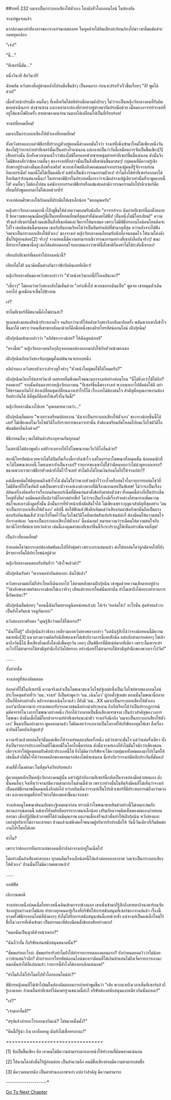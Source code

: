 ##บทที่ 232 ผมจะเป็นกระบอกเสียงให้ตัวเอง โด่งดังทั่วโลกออนไลน์
ในห้องอัด

จางเย่พูดจบแล้ว

ตากล้องมองท่าทีองอาจของจางเย่จนเหม่อลอย ในหูคล้ายได้ยินเสียงสะท้อนก้องไปมา เขาลืมแม้แต่จะกดหยุดกล้อง

"เจ๋ง!"

"นี่..."

"ทีเซอร์นี่มัน..."

หนึ่งวินาที สิบวินาที!

ฉับพลัน หวังสยงที่อยู่ด้านหลังก็ปรบมือขึ้นช้าๆ เป็นคนแรก ก่อนจะปรบรัวเร็วขึ้นเรื่อยๆ "ดี! พูดได้สวย!"

เมื่อหัวหน้าปรบมือ คนอื่นๆ ที่เหลือเริ่มได้สติปรบมือตามดังป้าบๆ ไม่ว่าจะเป็นหญิงวัยกลางคนที่รับผิดชอบดำเนินการ ต่งซานซาน และเหล่าตากล้องที่ถ่ายทำอยู่ต่างพากันปรบมือด้วย เมื่อมองอาจารย์จางเย่ที่อยู่ใต้แสงไฟอีกครั้ง สายตาของคนจำนวนมากได้เปลี่ยนไปเป็นที่เรียบร้อย!

จางเย่ที่ยอดเยี่ยม!

ผมจะเป็นกระบอกเสียงให้ตัวเองที่ยอดเยี่ยม!

ทั้งหวังสยงและเหล่าพิธีกรที่ปรากฏตัวอยู่ตอนนี้ต่างเคยมั่นใจว่า จางเย่ที่เพิ่งเข้ามาใหม่ได้เพียงหนึ่งวัน ต้องไม่รู้ว่าการถ่ายทำทีเซอร์นั้นเป็นอย่างไรแน่นอน แต่กลายเป็นว่าวันนี้เหมือนการจับเป็ดขึ้นเขียง[1] เสียอย่างนั้น อีกทั้งพวกเขาแน่ใจว่าต้องไม่มีใครคอยช่วยชายหนุ่มถ่ายทำทีเซอร์ชิ้นนี้แน่นอน ดังนั้นจึงไม่มีข้อสงสัยว่าข้อความสั้นๆ ของจางเย่ที่กล่าวนั้นเป็นสิ่งที่เขาด้นขึ้นมาสดๆ! กลุ่มคนที่มีความรู้เชิงอักษรอยู่บ้างต่างตื่นตะลึงพรึงเพริด! พวกเขาไพล่นึกถึงคอมเมนต์จากบรรดาผู้คนที่รู้จักจางเย่บนอินเทอร์เน็ต! หมอนี่ไม่ได้เป็นแค่ดีเจ! แต่ยังเป็นนักวรรณกรรมตัวยง! ทำไมถึงได้ทำทีเซอร์ออกมาได้ฮึกเหิมเร่าร้อนขนาดนี้นะ! ในบรรดาพิธีกรในประเทศนี้เกรงว่าจะมีแต่จางเย่ผู้เดียวเท่านั้นที่จะพูดแบบนี้ได้! คนอื่นๆ ไม่ต้องไปสน แค่นับจากบรรดาพิธีกรหรือแม้แต่เหล่านักวรรณกรรมกับโปรดิวเซอร์มือเยี่ยมก็ยังพูดออกมาไม่ได้เลยด้วยซ้ำ!

จางเย่ค้อมศีรษะลงให้กับคนที่ปรบมือให้เขาเล็กน้อย "ขอบคุณครับ"

หญิงสาววัยกลางคนยกนิ้วโป้งชูขึ้นให้ด้วยความยอมรับนับถือ "อาจารย์จาง ฉันถ่ายทีเซอร์นี้มาตั้งหลายปี ข้อความของคุณเมื่อครู่นี้เป็นบทที่ยอดเยี่ยมที่สุดเท่าที่ฉันเคยได้ฟัง! เป็นหนึ่งไม่มีใครเทียม!" ความจริงแล้วทีเซอร์นั้นล้วนแต่เป็นสิ่งที่เธอคิดและจัดการให้มาเสมอ เพราะไม่มีพิธีกรออนไลน์คนไหนคิดจะใส่ใจ เธอคิดเช่นนี้มาตลอด เธอกับทีมงานเรียกได้ว่าเป็นทีมทำคลิปที่ชำนาญที่สุด ทว่าหลังจากได้ฟัง ‘ผมจะเป็นกระบอกเสียงให้ตัวเอง’ ของจางเย่ หญิงวัยกลางคนก็ยอมรับนับถือจนหมดใจ ใต้นามโด่งดังนั้นไร้ผู้อ่อนด้อย[2] จริงๆ! จางเย่คนนี้มีความสามารถเชิงวรรณกรรมอย่างที่เขาล่ำลือกันจริงๆ! ขณะที่ทำการโฆษณานี้อยู่ เธอได้แต่ทอดถอนใจบอกตนเองว่าชาตินี้ทั้งชาติก็คงทำไม่ได้ระดับนี้หรอก!

เทียบกับทีเซอร์ที่เธอทำไปก่อนหน้านี้?

เทียบไม่ได้! แนวคิดนั้นต่างกันราวฟ้ากับดินเลยทีเดียว!

หญิงวัยกลางหันมองหวังสยงกล่าวว่า "หัวหน้าหวังแบบนี้ก็โอเคสินะคะ?"

"เดี๋ยวๆ" ไม่คาดว่าหวังสยงกลับไม่เห็นด้วย "อย่าเพิ่งไป พวกเธอรอฉันแป็บ" พูดจบ เขาหมุนตัวเดินออกไป ดูเหมือนจะขึ้นไปข้างบน

เอ๋?

ทำไมทีเซอร์ที่ดีขนาดนี้ถึงไม่ผ่านล่ะ?

ทุกคนต่างแสดงสีหน้าประหลาดใจ จนสิบกว่านาทีให้หลังหวังสยงจึงกลับมาอีกครั้ง พลันพวกเขาก็เข้าใจขึ้นมาได้ เพราะว่าคนที่เขาพากลับมาด้วยก็คือมือหนึ่งของฝ่ายโทรทัศน์ออนไลน์ เฝิงกุ้ยฉิน!

เฝิงกุ้ยฉินเข้ามากล่าวว่า "คลิปของจางน้อย? ให้ฉันดูหน่อยสิ"

"ทางนี้ค่ะ" หญิงวัยกลางคนรีบกุลีกุจอถอดกล้องออกมาส่งให้กับหัวหน้าของเธอ

เฝิงกุ้ยฉินกับหวังสยงจับกลุ่มดูตั้งแต่ต้นจนจบรอบหนึ่ง

คลิปจบลง หวังสยงหัวเราะสำราญใจฮ่าๆ "หัวหน้าใหญ่พอใช้ได้ไหมครับ?"

เฝิงกุ้ยฉินเงียบไปหลายวินาที เผยรอยยิ้มพึงพอใจขณะมองจางเย่อย่างอ่อนโยน "นี่ไม่ยิ่งกว่าใช้ได้อีก? ยอดมาก!" จากนั้นหันมองทางหญิงวัยกลางคน "ทีเซอร์ชิ้นนี้ของจางเย่ พวกเธอเอาไปตัดต่อให้ดี อย่าให้ธรรมดาเกินไป ต้องเปลี่ยนชุดเปลี่ยนฉากเท่าไรก็ได้ เรื่องงบไม่ต้องสนใจ สำคัญคือคุณภาพงานต้องรับประกันได้ ดีที่สุดก็คือทำให้เสร็จในวันนี้!"

หญิงวัยกลางมึนงงไปเลย "คุณหมายความว่า..."

เฝิงกุ้ยฉินยิ้มตอบ "พวกเราเตรียมปล่อยงาน ‘ฉันจะเป็นกระบอกเสียงให้ตัวเอง’ ของจางน้อยชิ้นนี้ได้เลย! ไม่เพียงแค่ในเว็บไซต์วิดีโอกับรายการของเราเท่านั้น ยังต้องเตรียมอัพโหลดไปบนเว็บไซต์วิดีโอพันธมิตรอื่นอีกด้วย!”

พิธีกรคนอื่นๆ พอได้ยินต่างร้องอุทานกันทุกคน!

ในสถานีไม่ต้องพูดถึง แต่ยังจะอยากให้ไปโฆษณาบนเว็บวิดีโออื่นด้วย?

สถานีโทรทัศน์เหวยหว่อไม่ได้ปิดกั้นเรื่องนี้เรายังเข้าใจ แต่ในบรรดาโฆษณาทั้งหมดนั้น น้อยคนนักที่จะได้โฆษณาแบบนี้ โดยเฉพาะยังเป็นจางเย่? รายการของเขาไม่ใช่ว่ามีคนบอกว่าไม่น่าดูหรอกเหรอ? ขนาดพวกเราชาวพิธีกรหัวหน้ายังไม่ไว้ใจเลย! ทำไมถึงได้โยนเงินก้อนโตไปให้จางเย่ล่ะ!?

แต่เมื่อขบคิดให้ดีทุกคนถึงเข้าใจได้ มันไม่ใช่ว่าพวกหัวหน้าไว้วางใจหรือสนใจในรายการทอล์คโชว์ที่ไม่มีที่มาที่ไปในทันที แต่เป็นเพราะตัวจางเย่เองต่างหากที่มีเรื่องมากมายเป็นพิเศษ! ไม่ว่าจะเป็นเรื่องปล้นเครื่องบินหรือว่าเรื่องบนอินเทอร์เน็ตที่มีคนก่นด่าตั้งข้อกังขาต่อตัวเขา ทั้งหมดนี้ต่างก็เป็นประเด็นใหญ่ทั้งสิ้น! แค่มีคนด่าก็แปลว่ามีโอกาสฝากชื่อ! ไม่ว่าจะเป็นเรื่องดีเรื่องร้ายต่างก็สามารถเพิ่มความสนใจและแรงดึงดูดทั้งนั้น ดังนั้นการที่หัวหน้าเพิ่งตัดสินใจได้ ไม่เพียงเพราะกุญแจสำคัญที่สุดอย่าง ‘ผมจะเป็นกระบอกเสียงให้ตัวเอง’ คลิปนี้ ต่อให้ฟังแล้วฟังฮึกเหิมแต่ว่าเสียงก่นด่าข้อกังขานั้นถือเป็นแรงตอบรับอันเข้มแข็ง! ถ้านำไปโพสไว้ในเว็บไซต์วิดีโอสักแปดสิบเปอร์เซนต์ล่ะก็ ต้องมีคนให้ความสนใจกับจางเย่และ ‘ผมจะเป็นกระบอกเสียงให้ตัวเอง’ นี้แน่นอน! หมายความว่าจะมีคนให้ความสนใจกับสถานีโทรทัศน์เหวยหว่อด้วย เช่นนี้เองคุณค่าของทีเซอร์ชิ้นนี้จึงจะปรากฏให้เห็นอย่างชัดเจนที่สุด!

เป็นก้าวที่ยอดเยี่ยม!

ถ้าทอล์คโชว์ของจางเย่ต้องล้มพับลงไปก็ยังคุ้มค่า เพราะกระแสมาแล้ว ต่อให้ทอล์คโชว์ถูกตัดจบไปก็ยังมีรายการอื่นได้ประโยชน์อยู่ด้วย

หญิงวัยกลางคนตอบรับทันทีว่า "เข้าใจแล้วค่ะ!"

เฝิงกุ้ยฉินรับคำ "พวกเธอทำกันต่อเถอะ ฉันไปแล้ว"

หวังสยงถามต่อไม่กี่ประโยคก็เดินออกไป ไล่ตามหลังของเฝิงกุ้ยฉิน เขาพูดด้วยความเสียดายอยู่บ้าง "วิชาอักษรศาสตร์ของจางน้อยไม่เลวจริงๆ เสียแต่รายการใหม่นั่นเท่านั้น ทำไมเขาถึงได้อยากทำรายการนี้กันแน่นะ?"

เฝิงกุ้ยฉินยิ้มน้อยๆ "ตอนนี้ฉันเริ่มอยากดูนิดหน่อยแล้วล่ะ ไอ้เจ้า ‘ทอล์คโชว์’ อะไรนั่น สุดท้ายแล้วจะเป็นยังไงกันแน่ รอดูกันเถอะ"

หวังสยงกระพริบตา "คุณรู้สึกว่าพอใช้ได้เหรอ?"

"ฉันก็ไม่รู้" เฝิงกุ้ยฉินก้าวช้าลง เหลียวมองหวังสยงพลางกล่าว "แต่ฉันรู้สึกได้ว่าจางน้อยคนนี้มีความหมายนัก[3] แนวทางความคิดกับนิสัยของเขาไม่เข้ากับวงการนี้เลยสักนิด แต่กลับสามารถค่อยๆ ไต่เต้ามาถึงวันนี้ได้ ชื่อเสียงยิ่งมายิ่งโด่งดังขึ้นทุกวัน เหอๆ เป็นพิธีกรที่มีสเน่ห์มากทีเดียว เพราะงั้นเขาจะทำอะไรก็ไม่สามารถใช้สามัญสำนึกไปวัดได้หรอก อย่างน้อยก็ไม่สามารถใช้สามัญสำนึกของพวกเราไปวัด!"



……



ทั้งบ่ายนั้น

จางเย่อยู่ที่ห้องอัดตลอด

ถ้อยคำที่ใช้ในทีเซอร์นี่ ความจริงแล้วเป็นโฆษณาของเว็บไซต์จู้เหม่ยซึ่งเป็นเว็บไซท์ขายของออนไลน์ ประโยคสุดท้ายที่ว่า ‘ผม..จางเย่’ ก็เป็นคำพูดว่า ‘ผม..เฉินโอว’ ผู้ก่อตั้งจู้เหม่ย ตอนนั้นโฆษณานี้กลายเป็นที่ฮือฮาอย่างยิ่ง หลังจากของเฉินโอวแล้ว ก็ยังมี ‘ผม...XX ผมจะเป็นกระบอกเสียงให้ตัวเองออก’มาอีกมากมาย กระแสตอบรับจากมวลชนดีอย่างน่าประหลาด ถึงกับเรียกได้ว่าเป็นปรากฏการณ์มหัศจรรย์ในวงการโฆษณาอย่างหนึ่ง เรียกได้ว่ากลายเป็นชื่อเสียงขจรขจาย เป็นก้าวสำคัญของวงการโฆษณา ดังนั้นเมื่อไม่มีใครช่วยจางเย่ทำทีเซอร์แนะนำตัว จางเย่จึงนึกถึง ‘ผมจะเป็นกระบอกเสียงให้ตัวเอง’ ขึ้นมาเป็นอย่างแรก พูดออกมาแล้ว ไม่คิดเลยว่าจะกลายเป็นโอกาสให้บริษัทลงทุนให้เขา ถือเรื่องน่ายินดีโดยบังเอิญแท้ๆ!

ความจริงแล้วทอล์คโชว์นั้นแค่เพียงให้จางเย่ทดลองอัดครั้งหนึ่ง แม้ว่าเขาจะมั่นใจ แต่ว่าแค่ครั้งเดียว ทั้งยังเป็นรายการประเภทใหม่ที่ไม่เคยมีในโลกใบนี้มาก่อน ดังนั้นจางเย่เองก็ยังไม่มั่นใจนักว่าเพียงตอนเดียวจะทำให้ผู้คนยอมรับศิลปะประเภทนี้ได้ ยิ่งไม่คิดว่าบริษัทจะใช้ความทุ่มเททั้งหมดลงมาโปรโมทให้ เช่นนี้แล้วก็มั่นใจได้ว่ายอดคลิกของตอนแรกต้องไม่ต่ำแน่นอน นี่เท่ากับว่าจางเย่มีหลักประกันที่มั่นคง!

สามสี่ชั่วโมงต่อมา ในที่สุดจึงเรียบร้อยแล้ว

ผู้ควบคุมหลักเป็นหญิงวัยกลางคนผู้นั้น แต่ว่าผู้กำกับงานทีเซอร์นี้กลับเป็นจางเย่ลงมือด้วยตนเอง ดังนั้นคนอื่นๆ จึงเห็นว่าจางเย่มีความสามารถในด้านนี้ด้วย เพราะอย่างนั้นในทีมจึงมีคนที่ไม่เห็นว่าจางเย่เป็นแค่พิธีกรดาษดื่นคนหนึ่งอีกต่อไป ทว่ากลับเห็นว่าจางเย่เป็นโปรดิวเซอร์ที่มีประสบการณ์ยิ่งกว่าพวกเขา และหลายมุมที่ถ่ายไว้ต่างก็ต้องขอคำชี้แนะจากเขา

จางเย่เคยดูโฆษณาต้นฉบับของจู้เหมยมาก่อน ทราบดีว่าโฆษณาขายสินค้าอย่างนี้ไม่เหมาะสมกับสถานการณ์ตอนนี้ แต่เขาก็ยังหยิบยืมบรรยากาศมาเล็กน้อย เสริมกับความคิดเห็นของตนเองถ่ายทอดออกมา เมื่อปฏิบัติแล้วภาพที่ได้ล้วนมีคุณภาพ ผลงานเมื่อเสร็จแล้วนั้นทำให้เฝิงกุ้ยฉิน หวังสยงและเหล่าผู้บริหารไม่อาจละสายตา ล้วนแล้วแต่พึงพอใจขนาดผู้บริหารยังปรบมือให้ วันนี้วันเดียวก็เริ่มติดต่องานโปรโมทได้เลย

ทำไม?

เพราะว่าต้องการยืมกระแสของคนที่กำลังด่าจางเย่อยู่ในเน็ตไง!

ไม่อย่างนั้นถ้าเสียงด่าสงบลง ทุกคนลืมเรื่องเล็กน้อยนี้ไปแล้วค่อยออกอากาศ ‘ผมจะเป็นกระบอกเสียงให้ตัวเอง’ ป่านนั้นก็ไม่มีความหมายแล้ว!



……



ออฟฟิศ

เลิกงานพอดี

จางเย่ทางหนึ่งปลดเน็คไททางหนึ่งเดินเข้ามาจากข้างนอก เขาเพิ่งเข้ามาก็รู้สึกถึงสายตาอิจฉาตาร้อนจับจ้องอยู่บนร่างเขาไม่น้อย ท่าทางทุกคนคงรู้เรื่องที่บริษัทให้การสนับสนุนทีเซอร์ของจางเย่แล้ว เรื่องนี้บางครั้งพิธีกรออนไลน์ที่ดังมากๆ ยังไม่ได้รับการสนับสนุนเช่นนี้เลยด้วยซ้ำ แต่จางเย่เป็นแค่เด็กใหม่ไร้ชื่อในวงการที่เพิ่งเข้ามา เป็นธรรมดาที่ต้องมีคนตั้งข้อสงสัยอย่างมาก!

"หมอนั่นเป็นญาติหัวหน้าเหรอ?"

"ฉันก็ว่างั้น ก็บริษัทเล่นสนับสนุนขนาดนั้น?"

"ซัพพอร์ทอะไรล่ะ ซัพพอร์ทจริงทำไมยังให้ทำรายการทดลองตอนแรก? ยังกำหนดยอดวิวว่าไม่น้อยกว่าห้าแสนวิวอีก? ฝ่ายรายการโทรทัศน์ออนไลน์ของเรามีคนที่ได้เกินห้าแสนไม่ถึงเจ็ดรายการเองนะ หมอนั่นทำได้ก็แปลกแล้ว รายการนี้ยังไงก็ต้องยกเลิกแน่นอน!”

"ทำไมถึงได้โปรโมทไปทั่วโลกออนไลน์ล่ะ?"

พิธีกรหญิงคนที่ได้เข้าไปชมในห้องอัดตลอดการถ่ายทำพูดขึ้นว่า "เฮ้ย พวกนายถึงเวลาเห็นทีเซอร์แล้วก็รู้เองแหละ ถ้าคนอื่นทำทีเซอร์ได้มาตรฐานขนาดนี้ล่ะก็ บริษัทต้องสนับสนุนแบบเดียวกันนั่นแหละ!"

"เอ๋?"

"เจ๋งมากงั้นสิ?"

"สรุปแล้วถ่ายอะไรออกมากันแน่? ไม่ขนาดนั้นมั้ง?"

"คืนนี้ก็รู้น่า ถึงเวลาก็คอยดู ฉันยังไม่เชื่อหรอกนะ!"





=================================

[1] จับเป็ดขึ้นเขียง คือ เอาคนไม่มีความสามารถมาออกหน้าให้ทำงานที่ผิดพลาดแน่นอน

[2] ใต้นามโด่งดังนั้นไร้ผู้อ่อนด้อย เป็นสำนวนคือ คนมีชื่อเสียงย่อมมีความสามารถสมชื่อ

[3] มีความหมายนัก เป็นคำทำนองภาษาเก่า แปลว่าสำคัญ มีความสามารถ

*-*-*-*-*-*-*-*-*-*-*-*-*-*-*-*-*-*-*-*-*




[Go To Next Chapter]( ./33.md)